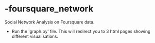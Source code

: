 # -foursquare_network
Social Network Analysis on Foursquare data.

- Run the 'graph.py' file. This will redirect you to 3 html pages showing different visualisations.
